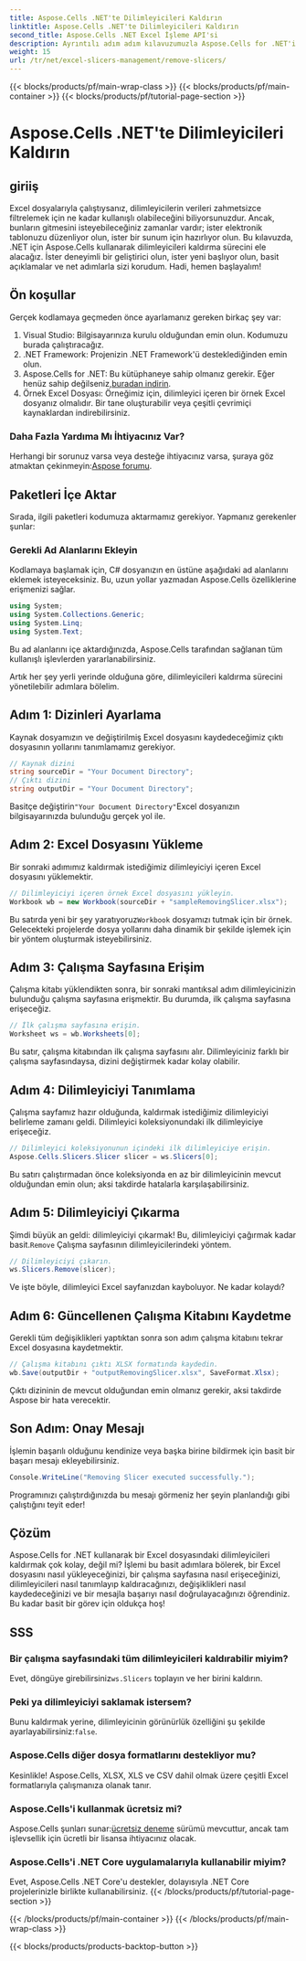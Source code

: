 ```yaml
---
title: Aspose.Cells .NET'te Dilimleyicileri Kaldırın
linktitle: Aspose.Cells .NET'te Dilimleyicileri Kaldırın
second_title: Aspose.Cells .NET Excel İşleme API'si
description: Ayrıntılı adım adım kılavuzumuzla Aspose.Cells for .NET'i kullanarak Excel dosyalarından dilimleyicileri nasıl kolayca kaldıracağınızı öğrenin.
weight: 15
url: /tr/net/excel-slicers-management/remove-slicers/
---
```


{{< blocks/products/pf/main-wrap-class >}}
{{< blocks/products/pf/main-container >}}
{{< blocks/products/pf/tutorial-page-section >}}

# Aspose.Cells .NET'te Dilimleyicileri Kaldırın

## giriiş
Excel dosyalarıyla çalıştıysanız, dilimleyicilerin verileri zahmetsizce filtrelemek için ne kadar kullanışlı olabileceğini biliyorsunuzdur. Ancak, bunların gitmesini isteyebileceğiniz zamanlar vardır; ister elektronik tablonuzu düzenliyor olun, ister bir sunum için hazırlıyor olun. Bu kılavuzda, .NET için Aspose.Cells kullanarak dilimleyicileri kaldırma sürecini ele alacağız. İster deneyimli bir geliştirici olun, ister yeni başlıyor olun, basit açıklamalar ve net adımlarla sizi korudum. Hadi, hemen başlayalım!
## Ön koşullar
Gerçek kodlamaya geçmeden önce ayarlamanız gereken birkaç şey var:
1. Visual Studio: Bilgisayarınıza kurulu olduğundan emin olun. Kodumuzu burada çalıştıracağız.
2. .NET Framework: Projenizin .NET Framework'ü desteklediğinden emin olun.
3.  Aspose.Cells for .NET: Bu kütüphaneye sahip olmanız gerekir. Eğer henüz sahip değilseniz,[buradan indirin](https://releases.aspose.com/cells/net/).
4. Örnek Excel Dosyası: Örneğimiz için, dilimleyici içeren bir örnek Excel dosyanız olmalıdır. Bir tane oluşturabilir veya çeşitli çevrimiçi kaynaklardan indirebilirsiniz.
### Daha Fazla Yardıma Mı İhtiyacınız Var?
 Herhangi bir sorunuz varsa veya desteğe ihtiyacınız varsa, şuraya göz atmaktan çekinmeyin:[Aspose forumu](https://forum.aspose.com/c/cells/9).
## Paketleri İçe Aktar
Sırada, ilgili paketleri kodumuza aktarmamız gerekiyor. Yapmanız gerekenler şunlar:
### Gerekli Ad Alanlarını Ekleyin
Kodlamaya başlamak için, C# dosyanızın en üstüne aşağıdaki ad alanlarını eklemek isteyeceksiniz. Bu, uzun yollar yazmadan Aspose.Cells özelliklerine erişmenizi sağlar.
```csharp
using System;
using System.Collections.Generic;
using System.Linq;
using System.Text;
```
Bu ad alanlarını içe aktardığınızda, Aspose.Cells tarafından sağlanan tüm kullanışlı işlevlerden yararlanabilirsiniz.

Artık her şey yerli yerinde olduğuna göre, dilimleyicileri kaldırma sürecini yönetilebilir adımlara bölelim.
## Adım 1: Dizinleri Ayarlama
Kaynak dosyamızın ve değiştirilmiş Excel dosyasını kaydedeceğimiz çıktı dosyasının yollarını tanımlamamız gerekiyor.
```csharp
// Kaynak dizini
string sourceDir = "Your Document Directory";
// Çıktı dizini
string outputDir = "Your Document Directory";
```
 Basitçe değiştirin`"Your Document Directory"`Excel dosyanızın bilgisayarınızda bulunduğu gerçek yol ile.
## Adım 2: Excel Dosyasını Yükleme
Bir sonraki adımımız kaldırmak istediğimiz dilimleyiciyi içeren Excel dosyasını yüklemektir.
```csharp
// Dilimleyiciyi içeren örnek Excel dosyasını yükleyin.
Workbook wb = new Workbook(sourceDir + "sampleRemovingSlicer.xlsx");
```
 Bu satırda yeni bir şey yaratıyoruz`Workbook` dosyamızı tutmak için bir örnek. Gelecekteki projelerde dosya yollarını daha dinamik bir şekilde işlemek için bir yöntem oluşturmak isteyebilirsiniz.
## Adım 3: Çalışma Sayfasına Erişim
Çalışma kitabı yüklendikten sonra, bir sonraki mantıksal adım dilimleyicinizin bulunduğu çalışma sayfasına erişmektir. Bu durumda, ilk çalışma sayfasına erişeceğiz.
```csharp
// İlk çalışma sayfasına erişin.
Worksheet ws = wb.Worksheets[0];
```
Bu satır, çalışma kitabından ilk çalışma sayfasını alır. Dilimleyiciniz farklı bir çalışma sayfasındaysa, dizini değiştirmek kadar kolay olabilir.
## Adım 4: Dilimleyiciyi Tanımlama
Çalışma sayfamız hazır olduğunda, kaldırmak istediğimiz dilimleyiciyi belirleme zamanı geldi. Dilimleyici koleksiyonundaki ilk dilimleyiciye erişeceğiz.
```csharp
// Dilimleyici koleksiyonunun içindeki ilk dilimleyiciye erişin.
Aspose.Cells.Slicers.Slicer slicer = ws.Slicers[0];
```
Bu satırı çalıştırmadan önce koleksiyonda en az bir dilimleyicinin mevcut olduğundan emin olun; aksi takdirde hatalarla karşılaşabilirsiniz.
## Adım 5: Dilimleyiciyi Çıkarma
 Şimdi büyük an geldi: dilimleyiciyi çıkarmak! Bu, dilimleyiciyi çağırmak kadar basit.`Remove` Çalışma sayfasının dilimleyicilerindeki yöntem.
```csharp
// Dilimleyiciyi çıkarın.
ws.Slicers.Remove(slicer);
```
Ve işte böyle, dilimleyici Excel sayfanızdan kayboluyor. Ne kadar kolaydı?
## Adım 6: Güncellenen Çalışma Kitabını Kaydetme
Gerekli tüm değişiklikleri yaptıktan sonra son adım çalışma kitabını tekrar Excel dosyasına kaydetmektir.
```csharp
// Çalışma kitabını çıktı XLSX formatında kaydedin.
wb.Save(outputDir + "outputRemovingSlicer.xlsx", SaveFormat.Xlsx);
```
Çıktı dizininin de mevcut olduğundan emin olmanız gerekir, aksi takdirde Aspose bir hata verecektir. 
## Son Adım: Onay Mesajı
İşlemin başarılı olduğunu kendinize veya başka birine bildirmek için basit bir başarı mesajı ekleyebilirsiniz.
```csharp
Console.WriteLine("Removing Slicer executed successfully.");
```
Programınızı çalıştırdığınızda bu mesajı görmeniz her şeyin planlandığı gibi çalıştığını teyit eder!
## Çözüm
Aspose.Cells for .NET kullanarak bir Excel dosyasındaki dilimleyicileri kaldırmak çok kolay, değil mi? İşlemi bu basit adımlara bölerek, bir Excel dosyasını nasıl yükleyeceğinizi, bir çalışma sayfasına nasıl erişeceğinizi, dilimleyicileri nasıl tanımlayıp kaldıracağınızı, değişiklikleri nasıl kaydedeceğinizi ve bir mesajla başarıyı nasıl doğrulayacağınızı öğrendiniz. Bu kadar basit bir görev için oldukça hoş!
## SSS
### Bir çalışma sayfasındaki tüm dilimleyicileri kaldırabilir miyim?
 Evet, döngüye girebilirsiniz`ws.Slicers` toplayın ve her birini kaldırın.
### Peki ya dilimleyiciyi saklamak istersem?
 Bunu kaldırmak yerine, dilimleyicinin görünürlük özelliğini şu şekilde ayarlayabilirsiniz:`false`.
### Aspose.Cells diğer dosya formatlarını destekliyor mu?
Kesinlikle! Aspose.Cells, XLSX, XLS ve CSV dahil olmak üzere çeşitli Excel formatlarıyla çalışmanıza olanak tanır.
### Aspose.Cells'i kullanmak ücretsiz mi?
 Aspose.Cells şunları sunar:[ücretsiz deneme](https://releases.aspose.com/) sürümü mevcuttur, ancak tam işlevsellik için ücretli bir lisansa ihtiyacınız olacak.
### Aspose.Cells'i .NET Core uygulamalarıyla kullanabilir miyim?
Evet, Aspose.Cells .NET Core'u destekler, dolayısıyla .NET Core projelerinizle birlikte kullanabilirsiniz.
{{< /blocks/products/pf/tutorial-page-section >}}

{{< /blocks/products/pf/main-container >}}
{{< /blocks/products/pf/main-wrap-class >}}

{{< blocks/products/products-backtop-button >}}
